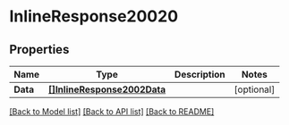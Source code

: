# InlineResponse20020

## Properties

Name | Type | Description | Notes
------------ | ------------- | ------------- | -------------
**Data** | [**[]InlineResponse2002Data**](inline_response_200_2_data.md) |  | [optional] 

[[Back to Model list]](../README.md#documentation-for-models) [[Back to API list]](../README.md#documentation-for-api-endpoints) [[Back to README]](../README.md)


